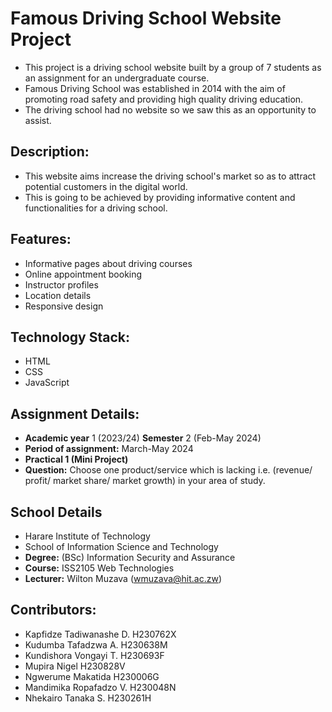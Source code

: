 # Famous Driving School Website Project

* This project is a driving school website built by a group of 7 students as an assignment for an undergraduate course.
* Famous Driving School was established in 2014 with the aim of promoting road safety and providing high quality driving education.
* The driving school had no website so we saw this as an opportunity to assist.

## Description:

* This website aims increase the driving school's market so as to attract potential customers in the digital world.
* This is going to be achieved by providing informative content and functionalities for a driving school. 

## Features:

* Informative pages about driving courses
* Online appointment booking
* Instructor profiles
* Location details
* Responsive design

## Technology Stack:

* HTML
* CSS
* JavaScript

## Assignment Details:

* **Academic year** 1 (2023/24) **Semester** 2 (Feb-May 2024)
* **Period of assignment:** March-May 2024
* **Practical 1 (Mini Project)**
* **Question:** Choose one product/service which is lacking i.e. (revenue/ profit/ market share/
market growth) in your area of study.

## School Details

* Harare Institute of Technology
* School of Information Science and Technology
* **Degree:** (BSc) Information Security and Assurance
* **Course:** ISS2105 Web Technologies
* **Lecturer:** Wilton Muzava (wmuzava@hit.ac.zw)

## Contributors:

  * Kapfidze Tadiwanashe D. H230762X
  * Kudumba Tafadzwa A. H230638M
  * Kundishora Vongayi T. H230693F
  * Mupira Nigel H230828V
  * Ngwerume Makatida H230006G
  * Mandimika Ropafadzo V. H230048N
  * Nhekairo Tanaka S. H230261H

